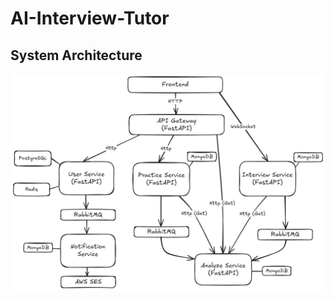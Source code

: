 # AI-Interview-Tutor

## System Architecture

![Architecture Overview](docs/architecture-overview.png)